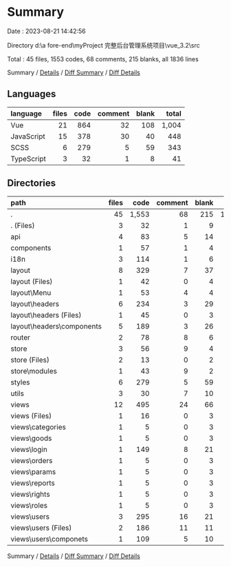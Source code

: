 # Summary

Date : 2023-08-21 14:42:56

Directory d:\\a fore-end\\myProject 完整后台管理系统项目\\vue_3.2\\src

Total : 45 files,  1553 codes, 68 comments, 215 blanks, all 1836 lines

Summary / [Details](details.md) / [Diff Summary](diff.md) / [Diff Details](diff-details.md)

## Languages
| language | files | code | comment | blank | total |
| :--- | ---: | ---: | ---: | ---: | ---: |
| Vue | 21 | 864 | 32 | 108 | 1,004 |
| JavaScript | 15 | 378 | 30 | 40 | 448 |
| SCSS | 6 | 279 | 5 | 59 | 343 |
| TypeScript | 3 | 32 | 1 | 8 | 41 |

## Directories
| path | files | code | comment | blank | total |
| :--- | ---: | ---: | ---: | ---: | ---: |
| . | 45 | 1,553 | 68 | 215 | 1,836 |
| . (Files) | 3 | 32 | 1 | 9 | 42 |
| api | 4 | 83 | 5 | 14 | 102 |
| components | 1 | 57 | 1 | 4 | 62 |
| i18n | 3 | 114 | 1 | 6 | 121 |
| layout | 8 | 329 | 7 | 37 | 373 |
| layout (Files) | 1 | 42 | 0 | 4 | 46 |
| layout\\Menu | 1 | 53 | 4 | 4 | 61 |
| layout\\headers | 6 | 234 | 3 | 29 | 266 |
| layout\\headers (Files) | 1 | 45 | 0 | 3 | 48 |
| layout\\headers\\components | 5 | 189 | 3 | 26 | 218 |
| router | 2 | 78 | 8 | 6 | 92 |
| store | 3 | 56 | 9 | 4 | 69 |
| store (Files) | 2 | 13 | 0 | 2 | 15 |
| store\\modules | 1 | 43 | 9 | 2 | 54 |
| styles | 6 | 279 | 5 | 59 | 343 |
| utils | 3 | 30 | 7 | 10 | 47 |
| views | 12 | 495 | 24 | 66 | 585 |
| views (Files) | 1 | 16 | 0 | 3 | 19 |
| views\\categories | 1 | 5 | 0 | 3 | 8 |
| views\\goods | 1 | 5 | 0 | 3 | 8 |
| views\\login | 1 | 149 | 8 | 21 | 178 |
| views\\orders | 1 | 5 | 0 | 3 | 8 |
| views\\params | 1 | 5 | 0 | 3 | 8 |
| views\\reports | 1 | 5 | 0 | 3 | 8 |
| views\\rights | 1 | 5 | 0 | 3 | 8 |
| views\\roles | 1 | 5 | 0 | 3 | 8 |
| views\\users | 3 | 295 | 16 | 21 | 332 |
| views\\users (Files) | 2 | 186 | 11 | 11 | 208 |
| views\\users\\componets | 1 | 109 | 5 | 10 | 124 |

Summary / [Details](details.md) / [Diff Summary](diff.md) / [Diff Details](diff-details.md)